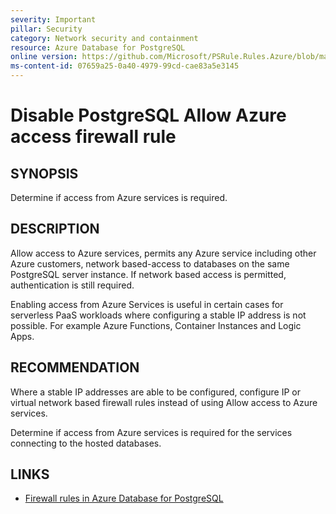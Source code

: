 ```yaml
---
severity: Important
pillar: Security
category: Network security and containment
resource: Azure Database for PostgreSQL
online version: https://github.com/Microsoft/PSRule.Rules.Azure/blob/main/docs/en/rules/Azure.PostgreSQL.AllowAzureAccess.md
ms-content-id: 07659a25-0a40-4979-99cd-cae83a5e3145
---
```


# Disable PostgreSQL Allow Azure access firewall rule

## SYNOPSIS

Determine if access from Azure services is required.

## DESCRIPTION

Allow access to Azure services, permits any Azure service including other Azure customers, network based-access to databases on the same PostgreSQL server instance.
If network based access is permitted, authentication is still required.

Enabling access from Azure Services is useful in certain cases for serverless PaaS workloads where configuring a stable IP address is not possible.
For example Azure Functions, Container Instances and Logic Apps.

## RECOMMENDATION

Where a stable IP addresses are able to be configured, configure IP or virtual network based firewall rules instead of using Allow access to Azure services.

Determine if access from Azure services is required for the services connecting to the hosted databases.

## LINKS

- [Firewall rules in Azure Database for PostgreSQL](https://docs.microsoft.com/en-us/azure/postgresql/concepts-firewall-rules#connecting-from-azure)
